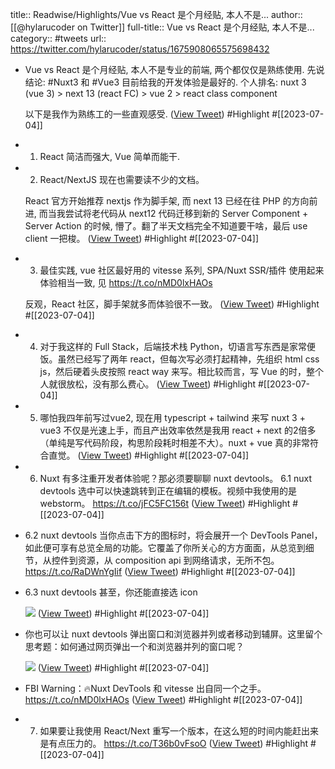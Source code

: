 title:: Readwise/Highlights/Vue vs React 是个月经贴, 本人不是...
author:: [[@hylarucoder on Twitter]]
full-title:: Vue vs React 是个月经贴, 本人不是...
category:: #tweets
url:: https://twitter.com/hylarucoder/status/1675908065575698432

- Vue vs React 是个月经贴, 本人不是专业的前端, 两个都仅仅是熟练使用. 
  先说结论: #Nuxt3 和 #Vue3 目前给我的开发体验是最好的. 
  个人排名: nuxt 3 (vue 3) > next 13 (react FC) > vue 2 > react class component
  
  以下是我作为熟练工的一些直观感受. ([View Tweet](https://twitter.com/hylarucoder/status/1675908065575698432)) #Highlight #[[2023-07-04]]
- 1. React 简洁而强大, Vue 简单而能干.
- 2. React/NextJS 现在也需要读不少的文档。
  
  React 官方开始推荐 nextjs 作为脚手架, 而 next 13 已经在往 PHP 的方向前进, 而当我尝试将老代码从 next12 代码迁移到新的 Server Component + Server Action 的时候, 懵了。翻了半天文档完全不知道要干啥，最后 use client 一把梭。 ([View Tweet](https://twitter.com/hylarucoder/status/1675911155121029120)) #Highlight #[[2023-07-04]]
- 3. 最佳实践, vue 社区最好用的 vitesse 系列, SPA/Nuxt SSR/插件 使用起来体验相当一致, 见 
  https://t.co/nMD0lxHAOs
  
  反观，React 社区，脚手架就多而体验很不一致。 ([View Tweet](https://twitter.com/hylarucoder/status/1675912193823633408)) #Highlight #[[2023-07-04]]
- 4. 对于我这样的 Full Stack，后端技术栈 Python，切语言写东西是家常便饭。虽然已经写了两年 react，但每次写必须打起精神，先组织 html css js，然后硬着头皮按照 react way 来写。相比较而言，写 Vue 的时，整个人就很放松，没有那么费心。 ([View Tweet](https://twitter.com/hylarucoder/status/1675914027015479296)) #Highlight #[[2023-07-04]]
- 5. 哪怕我四年前写过vue2, 现在用 typescript + tailwind 来写 nuxt 3 + vue3 不仅是光速上手，而且产出效率依然是我用 react + next 的2倍多（单纯是写代码阶段，构思阶段耗时相差不大）。nuxt + vue 真的非常符合直觉。 ([View Tweet](https://twitter.com/hylarucoder/status/1675914746468634625)) #Highlight #[[2023-07-04]]
- 6. Nuxt 有多注重开发者体验呢？那必须要聊聊 nuxt devtools。
  6.1 nuxt devtools 选中可以快速跳转到正在编辑的模板。视频中我使用的是 webstorm。 https://t.co/jFC5FC156t ([View Tweet](https://twitter.com/hylarucoder/status/1675917949587316738)) #Highlight #[[2023-07-04]]
- 6.2 nuxt devtools 当你点击下方的图标时，将会展开一个 DevTools Panel，如此便可享有总览全局的功能。它覆盖了你所关心的方方面面，从总览到细节，从控件到资源，从 composition api 到网络请求，无所不包。 https://t.co/RaDWnYgIif ([View Tweet](https://twitter.com/hylarucoder/status/1675921326819938304)) #Highlight #[[2023-07-04]]
- 6.3 nuxt devtools 甚至，你还能直接选 icon 
  
  ![](https://pbs.twimg.com/media/F0IRuJ9aYAgNVle.jpg) ([View Tweet](https://twitter.com/hylarucoder/status/1675921600275959808)) #Highlight #[[2023-07-04]]
- 你也可以让 nuxt devtools 弹出窗口和浏览器并列或者移动到辅屏。这里留个思考题：如何通过网页弹出一个和浏览器并列的窗口呢？ 
  
  ![](https://pbs.twimg.com/media/F0ISl5caAAA0kqY.jpg) ([View Tweet](https://twitter.com/hylarucoder/status/1675923027580825600)) #Highlight #[[2023-07-04]]
- FBI Warning：🔥Nuxt DevTools 和 vitesse 出自同一个之手。 
  https://t.co/nMD0lxHAOs ([View Tweet](https://twitter.com/hylarucoder/status/1675923673612689408)) #Highlight #[[2023-07-04]]
- 7) 如果要让我使用 React/Next 重写一个版本，在这么短的时间内能赶出来是有点压力的。
  https://t.co/T36b0vFsoO ([View Tweet](https://twitter.com/hylarucoder/status/1675925070945087488)) #Highlight #[[2023-07-04]]